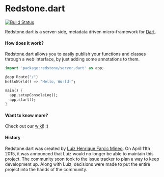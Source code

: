 # Redstone.dart

[![Build Status](https://drone.io/github.com/luizmineo/redstone.dart/status.png)](https://drone.io/github.com/luizmineo/redstone.dart/latest)

Redstone.dart is a server-side, metadata driven micro-framework for [Dart](https://www.dartlang.org/).

#### How does it work?
Redstone.dart allows you to easily publish your functions and classes through a web interface, by just adding some annotations to them.

```dart
import 'package:redstone/server.dart' as app;

@app.Route("/")
helloWorld() => "Hello, World!";

main() {
  app.setupConsoleLog();
  app.start();
}
```

#### Want to know more?

Check out our [wiki](https://github.com/redstone-dart/redstone/wiki)! :)

#### History

Redstone.dart was created by [Luiz Henrique Farcic Mineo](https://github.com/luizmineo). On April 11th 2015, it was announced that Luiz would no longer be able to maintain this project. The community soon took to the issue tracker to plan a way to keep development up. Along with Luiz, decisions were made to put the entire project into the hands of the community.
